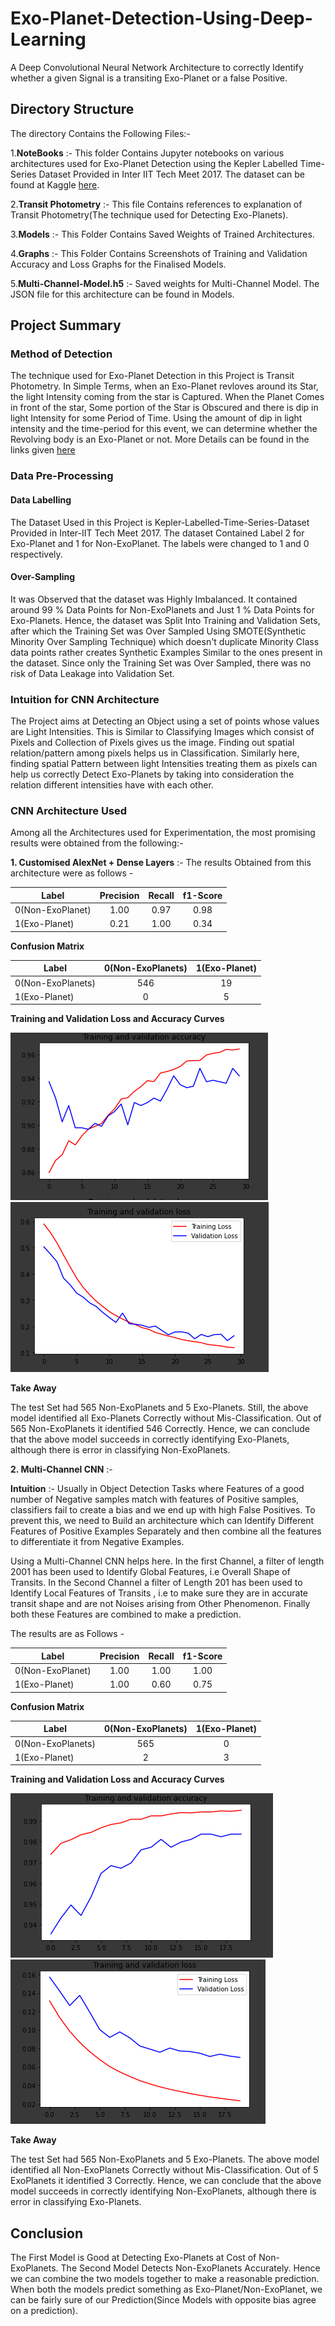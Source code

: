 # Exo-Planet-Detection-Using-Deep-Learning
A Deep Convolutional Neural Network Architecture to correctly Identify whether a given Signal is a transiting Exo-Planet or a false Positive.

## Directory Structure
 
The directory Contains the Following Files:-

1.**NoteBooks** :- This folder Contains Jupyter notebooks on various architectures used for Exo-Planet Detection using the Kepler Labelled Time-Series Dataset Provided in Inter IIT Tech Meet 2017. The dataset can be found at Kaggle [here](https://www.kaggle.com/keplersmachines/kepler-labelled-time-series-data/tasks).

2.**Transit Photometry** :- This file Contains references to explanation of Transit Photometry(The technique used for Detecting Exo-Planets).

3.**Models** :- This Folder Contains Saved Weights of Trained Architectures.

4.**Graphs** :- This Folder Contains Screenshots of Training and Validation Accuracy and Loss Graphs for the Finalised Models.

5.**Multi-Channel-Model.h5** :- Saved weights for Multi-Channel Model. The JSON file for this architecture can be found in Models.

## Project Summary

### Method of Detection

The technique used for Exo-Planet Detection in this Project is Transit Photometry. In Simple Terms, when an Exo-Planet revloves around its Star, the light Intensity coming from the star is Captured. When the Planet Comes in front of the star, Some portion of the Star is Obscured and there is dip in light Intensity for some Period of Time. Using the amount of dip in light intensity and the time-period for this event, we can determine whether the Revolving body is an Exo-Planet or not. More Details can be found in the links given [here](https://github.com/omkaranustoop/Exo-Planet-Detection-Using-Deep-Learning/blob/master/Transit%20Photometry)

### Data Pre-Processing

#### Data Labelling

The Dataset Used in this Project is Kepler-Labelled-Time-Series-Dataset Provided in Inter-IIT Tech Meet 2017. The dataset Contained Label 2 for Exo-Planet and 1 for Non-ExoPlanet. The labels were changed to 1 and 0 respectively. 

#### Over-Sampling

It was Observed that the dataset was Highly Imbalanced. It contained around 99 % Data Points for Non-ExoPlanets and Just 1 % Data Points for Exo-Planets. Hence, the dataset was Split Into Training and Validation Sets, after which the Training Set was Over Sampled Using SMOTE(Synthetic Minority Over Sampling Technique) which doesn't duplicate Minority Class data points rather creates Synthetic Examples Similar to the ones present in the dataset. Since only the Training Set was Over Sampled, there was no risk of Data Leakage into Validation Set.

### Intuition for CNN Architecture

The Project aims at Detecting an Object using a set of points whose values are Light Intensities. This is Similar to Classifying Images which consist of Pixels and Collection of Pixels gives us the image. Finding out spatial relation/pattern among pixels helps us in Classification. Similarly here, finding spatial Pattern between light Intensities treating them as pixels can help us correctly Detect Exo-Planets by taking into consideration the relation different intensities have with each other.

### CNN Architecture Used

Among all the Architectures used for Experimentation, the most promising results were obtained from the following:-

**1. Customised AlexNet + Dense Layers** :- The results Obtained from this architecture were as follows -

| Label                 | Precision         | Recall            | f1-Score          |
| -------------         |:-----------------:|:-----------------:|:-----------------:|
| 0(Non-ExoPlanet)      | 1.00              | 0.97              | 0.98              |
| 1(Exo-Planet)         | 0.21              | 1.00              | 0.34              |

**Confusion Matrix**

| Label                 | 0(Non-ExoPlanets) | 1(Exo-Planet)    |
| -------------         |:-----------------:|:-----------------:
| 0(Non-ExoPlanets)     | 546               | 19               |
| 1(Exo-Planet)         | 0                 | 5                |

**Training and Validation Loss and Accuracy Curves**

![](Graphs/Training_And_Validation_Accuracy_AlexNet.PNG)
![](Graphs/Training_And_validation_loss_AlexNet.PNG)

**Take Away**

The test Set had 565 Non-ExoPlanets and 5 Exo-Planets. Still, the above model identified all Exo-Planets Correctly without Mis-Classification. Out of 565 Non-ExoPlanets it identified 546 Correctly. Hence, we can conclude that the above model succeeds in correctly identifying Exo-Planets, although there is error in classifying Non-ExoPlanets.

**2. Multi-Channel CNN** :-

**Intuition** :- Usually in Object Detection Tasks where Features of a good number of Negative samples match with features of Positive samples, classifiers fail to create a bias and we end up with high False Positives. To prevent this, we need to Build an architecture which can Identify Different Features of Positive Examples Separately and then combine all the features to differentiate it from Negative Examples. 

Using a Multi-Channel CNN helps here. In the first Channel, a filter of length 2001 has been used to Identify Global Features, i.e Overall Shape of Transits. In the Second Channel a filter of Length 201 has been used to Identify Local Features of Transits , i.e to make sure they are in accurate transit shape and are not Noises arising from Other Phenomenon. Finally both these Features are combined to make a prediction.

The results are as Follows -


| Label                 | Precision         | Recall            | f1-Score          |
| -------------         |:-----------------:|:-----------------:|:-----------------:|
| 0(Non-ExoPlanet)      | 1.00              | 1.00              | 1.00              |
| 1(Exo-Planet)         | 1.00              | 0.60              | 0.75              |

**Confusion Matrix**

| Label                 | 0(Non-ExoPlanets) | 1(Exo-Planet)    |
| -------------         |:-----------------:|:-----------------:
| 0(Non-ExoPlanets)     | 565               | 0                |
| 1(Exo-Planet)         | 2                 | 3                |

**Training and Validation Loss and Accuracy Curves**

![](Graphs/Training_And_validation_Accuracy_Multi-Channel.PNG)
![](Graphs/Training_And_validation_Loss_Multi-Channel.PNG)

**Take Away**

The test Set had 565 Non-ExoPlanets and 5 Exo-Planets. The  above model identified all Non-ExoPlanets Correctly without Mis-Classification. Out of 5 ExoPlanets it identified 3 Correctly. Hence, we can conclude that the above model succeeds in correctly identifying Non-ExoPlanets, although there is error in classifying Exo-Planets.

## Conclusion

The First Model is Good at Detecting Exo-Planets at Cost of Non-ExoPlanets. The Second Model Detects Non-ExoPlanets Accurately. Hence we can combine the two models together to make a reasonable prediction. When both the models predict something as Exo-Planet/Non-ExoPlanet, we can be fairly sure of our Prediction(Since Models with opposite bias agree on a prediction).
